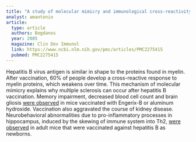 ```yaml
---
title: "A study of molecular mimicry and immunological cross-reactivity between hepatitis B surface antigen and myelin mimics"
analyst: amantonio
article:
  type: article
  authors: Bogdanos
  year: 2005
  magazine: Clin Dev Immunol
  link: https://www.ncbi.nlm.nih.gov/pmc/articles/PMC2275415
  pubmed: PMC2275415
---
```


Hepatitis B virus antigen is similar in shape to the proteins found in myelin. After vaccination, 60% of people develop a cross-reactive response to myelin proteins, which weakens over time.
This mechanism of molecular mimicry explains why multiple sclerosis can occur after hepatitis B vaccination.
Memory impairment, decreased blood cell count and brain gliosis [were observed](TBD) in mice vaccinated with Engerix-B or aluminum hydroxide. Vaccination also aggravated the course of kidney disease.
Neurobehavioral abnormalities due to pro-inflammatory processes in hippocampus, induced by the skewing of immune system into Th2, [were observed](http://www.ncbi.nlm.nih.gov/pubmed/27501128) in adult mice that were vaccinated against hepatitis B as newborns.
